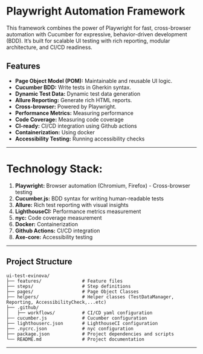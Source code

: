 # Playwright Automation Framework
This framework combines the power of Playwright for fast, cross-browser automation with Cucumber for expressive, behavior-driven development (BDD). It’s built for scalable UI testing with rich reporting, modular architecture, and CI/CD readiness.

## Features

- **Page Object Model (POM):** Maintainable and reusable UI logic.
- **Cucumber BDD:** Write tests in Gherkin syntax.
- **Dynamic Test Data:** Dynamic test data generation
- **Allure Reporting:** Generate rich HTML reports.
- **Cross-browser:** Powered by Playwright.
- **Performance Metrics:** Measuring performance
- **Code Coverage:** Measuring code coverage
- **CI-ready:** CI/CD integration using Github actions
- **Containerization:** Using docker
- **Accessibility Testing:** Running accessibility checks 

---

# Technology Stack:
1. **Playwright:**	Browser automation (Chromium, Firefox) - Cross-browser testing
2. **Cucumber.js:**	BDD syntax for writing human-readable tests
3. **Allure:**	Rich test reporting with visual insights
4. **LighthouseCI:** Performance metrics measurement
5. **nyc:** Code coverage measurement
6. **Docker:** Containerization
7. **Github Actions:** CI/CD integration
8. **Axe-core:** Accessibility testing

---
## Project Structure

```
ui-test-evinova/
├── features/               # Feature files
├── steps/                  # Step definitions
├── pages/                  # Page Object Classes
├── helpers/                # Helper classes (TestDataManager, Reporting, AccessibilityCheck,...etc)
├── .github/                
│   ├── workflows/          # CI/CD yaml configuration
├── cucumber.js             # Cucumber configuration
├── lighthouserc.json       # LighthouseCI configuration
├── .nycrc.json             # nyc configuration
├── package.json            # Project dependencies and scripts
└── README.md               # Project documentation
```

---



